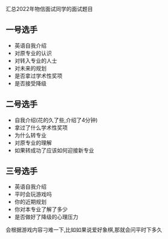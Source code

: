 汇总2022年物信面试同学的面试题目

## 一号选手

- 英语自我介绍
- 对原专业的认识
- 对转入专业的人士
- 对未来的规划
- 是否拿过学术性奖项
- 是否接受降级

## 二号选手

- 自我介绍(花的久了些,介绍了4分钟)
- 拿过了什么学术性奖项
- 为什么转专业
- 对原专业的理解
- 如果转成功了应该如何迎接新专业

## 三号选手

- 英语自我介绍
- 平时会玩游戏吗
- 你的近期规划
- 你对本专业了解了多少
- 是否做好了降级的心理压力



会根据游戏内容刁难一下,比如如果说爱好象棋,那就会问平时下多久